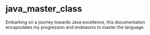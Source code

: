 # java_master_class
Embarking on a journey towards Java excellence, this documentation encapsulates my progression and endeavors to master the language.
